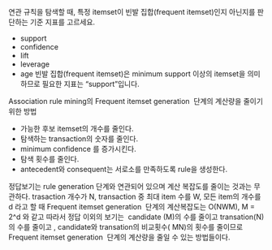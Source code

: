 
연관 규칙을 탐색할 때, 특정 itemset이 빈발 집합(frequent itemset)인지 아닌지를 판단하는 기준 지표를 고르세요.

- support
-  confidence
-  lift
-  leverage
-  age
빈발 집합(frequent itemset)은 minimum support 이상의 itemset을 의미하므로 필요한 지표는 “support”입니다.

Association rule mining의 Frequent itemset generation  단계의 계산량을 줄이기 위한 방법

- 가능한 후보 itemset의 개수를 줄인다.
-  탐색하는 transaction의 숫자를 줄인다.
-  minimum confidence 를 증가시킨다.
-  탐색 횟수를 줄인다.
-  antecedent와 consequent는 서로소를 만족하도록 rule을 생성한다.


정답보기는 rule generation 단계와 연관되어 있으며 계산 복잡도를 줄이는 것과는 무관하다. trasaction 개수가 N, transaction 중 최대 item 수를 W, 모든 item의 개수를 d 라고 할 때 Frequent itemset generation  단계의 계산복잡도는 O(NWM), M = 2^d 와 같고 따라서 정답 이외의 보기는  candidate (M)의 수를 줄이고 transation(N)의 수를 줄이고 , candidate와 transation의 비교횟수( MN)의 횟수를 줄이므로 Frequent itemset generation  단계의 계산량을 줄일 수 있는 방법들이다.